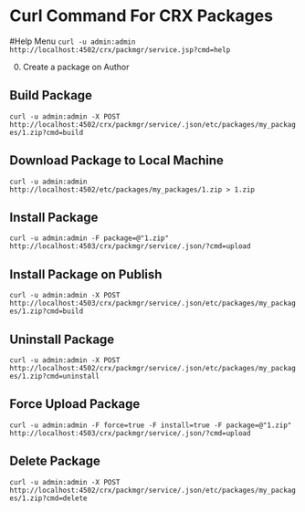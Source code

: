 # Curl Command For CRX Packages

#Help Menu
```curl -u admin:admin http://localhost:4502/crx/packmgr/service.jsp?cmd=help ```

0. Create a package on Author

## Build Package

```curl -u admin:admin -X POST http://localhost:4502/crx/packmgr/service/.json/etc/packages/my_packages/1.zip?cmd=build```

## Download Package to Local Machine
```curl -u admin:admin http://localhost:4502/etc/packages/my_packages/1.zip > 1.zip```

## Install Package 
```curl -u admin:admin -F package=@"1.zip" http://localhost:4503/crx/packmgr/service/.json/?cmd=upload```

## Install Package on Publish
```curl -u admin:admin -X POST http://localhost:4503/crx/packmgr/service/.json/etc/packages/my_packages/1.zip?cmd=build```

## Uninstall Package

```curl -u admin:admin -X POST http://localhost:4502/crx/packmgr/service/.json/etc/packages/my_packages/1.zip?cmd=uninstall```

## Force Upload Package
```curl -u admin:admin -F force=true -F install=true -F package=@"1.zip" http://localhost:4503/crx/packmgr/service/.json/?cmd=upload```

## Delete Package
```curl -u admin:admin -X POST http://localhost:4502/crx/packmgr/service/.json/etc/packages/my_packages/1.zip?cmd=delete```
